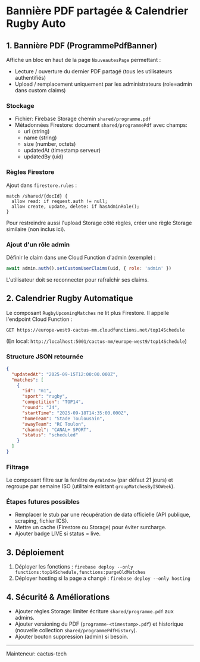 # Bannière PDF partagée & Calendrier Rugby Auto

## 1. Bannière PDF (ProgrammePdfBanner)
Affiche un bloc en haut de la page `NouveautesPage` permettant :
- Lecture / ouverture du dernier PDF partagé (tous les utilisateurs authentifiés)
- Upload / remplacement uniquement par les administrateurs (role=admin dans custom claims)

### Stockage
- Fichier: Firebase Storage chemin `shared/programme.pdf`
- Métadonnées Firestore: document `shared/programmePdf` avec champs:
  - url (string)
  - name (string)
  - size (number, octets)
  - updatedAt (timestamp serveur)
  - updatedBy (uid)

### Règles Firestore
Ajout dans `firestore.rules` :
```
match /shared/{docId} {
  allow read: if request.auth != null;
  allow create, update, delete: if hasAdminRole();
}
```

Pour restreindre aussi l'upload Storage côté règles, créer une règle Storage similaire (non inclus ici).

### Ajout d'un rôle admin
Définir le claim dans une Cloud Function d'admin (exemple) :
```js
await admin.auth().setCustomUserClaims(uid, { role: 'admin' })
```
L'utilisateur doit se reconnecter pour rafraîchir ses claims.

## 2. Calendrier Rugby Automatique
Le composant `RugbyUpcomingMatches` ne lit plus Firestore. Il appelle l'endpoint Cloud Function :
```
GET https://europe-west9-cactus-mm.cloudfunctions.net/top14Schedule
```
(En local: `http://localhost:5001/cactus-mm/europe-west9/top14Schedule`)

### Structure JSON retournée
```json
{
  "updatedAt": "2025-09-15T12:00:00.000Z",
  "matches": [
    {
      "id": "m1",
      "sport": "rugby",
      "competition": "TOP14",
      "round": "J4",
      "startTime": "2025-09-18T14:35:00.000Z",
      "homeTeam": "Stade Toulousain",
      "awayTeam": "RC Toulon",
      "channel": "CANAL+ SPORT",
      "status": "scheduled"
    }
  ]
}
```

### Filtrage
Le composant filtre sur la fenêtre `daysWindow` (par défaut 21 jours) et regroupe par semaine ISO (utilitaire existant `groupMatchesByISOWeek`).

### Étapes futures possibles
- Remplacer le stub par une récupération de data officielle (API publique, scraping, fichier ICS). 
- Mettre un cache (Firestore ou Storage) pour éviter surcharge.
- Ajouter badge LIVE si status = live.

## 3. Déploiement
1. Déployer les fonctions : `firebase deploy --only functions:top14Schedule,functions:purgeOldMatches`
2. Déployer hosting si la page a changé : `firebase deploy --only hosting`

## 4. Sécurité & Améliorations
- Ajouter règles Storage: limiter écriture `shared/programme.pdf` aux admins.
- Ajouter versioning du PDF (`programme-<timestamp>.pdf`) et historique (nouvelle collection `shared/programmePdfHistory`).
- Ajouter bouton suppression (admin) si besoin.

---
Mainteneur: cactus-tech
